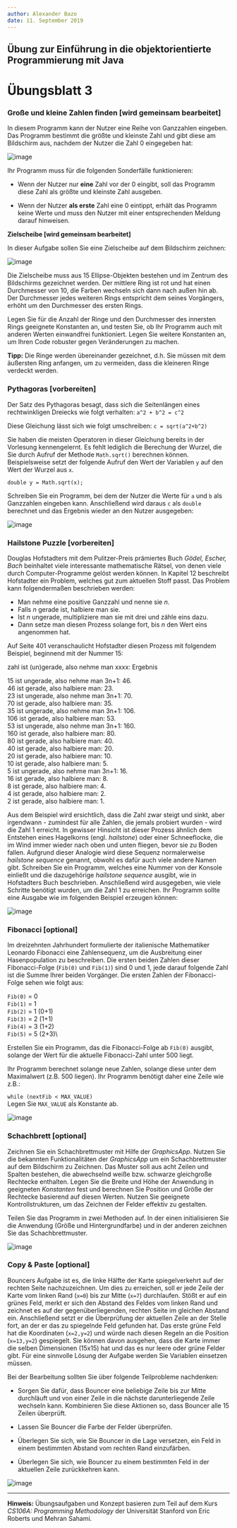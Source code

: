 ```yaml
---
author:	Alexander Bazo
date: 11. September 2019
---
```



## Übung zur Einführung in die objektorientierte Programmierung mit Java

# Übungsblatt 3


### **Große und kleine Zahlen finden [wird gemeinsam bearbeitet]**

In diesem Programm kann der Nutzer eine Reihe von Ganzzahlen eingeben.
Das Programm bestimmt die größte und kleinste Zahl und gibt diese am
Bildschirm aus, nachdem der Nutzer die Zahl 0 eingegeben hat:

![image](img/03_findrange)

Ihr Programm muss für die folgenden Sonderfälle funktionieren:

-   Wenn der Nutzer nur **eine** Zahl vor der 0 eingibt, soll das
    Programm diese Zahl als größte und kleinste Zahl ausgeben.

-   Wenn der Nutzer **als erste** Zahl eine 0 eintippt, erhält das
    Programm keine Werte und muss den Nutzer mit einer entsprechenden
    Meldung darauf hinweisen.

**Zielscheibe [wird gemeinsam bearbeitet]**

In dieser Aufgabe sollen Sie eine Zielscheibe auf dem Bildschirm
zeichnen:

![image](img/03_target)

Die Zielscheibe muss aus 15 Ellipse-Objekten bestehen und im Zentrum des
Bildschirms gezeichnet werden. Der mittlere Ring ist rot und hat einen
Durchmesser von 10, die Farben wechseln sich dann nach außen hin ab. Der
Durchmesser jedes weiteren Rings entspricht dem seines Vorgängers,
erhöht um den Durchmesser des ersten Rings.

Legen Sie für die Anzahl der Ringe und den Durchmesser des innersten
Rings geeignete Konstanten an, und testen Sie, ob Ihr Programm auch mit
anderen Werten einwandfrei funktioniert. Legen Sie weitere Konstanten
an, um Ihren Code robuster gegen Veränderungen zu machen.

**Tipp:** Die Ringe werden übereinander gezeichnet, d.h. Sie müssen mit
dem äußersten Ring anfangen, um zu vermeiden, dass die kleineren Ringe
verdeckt werden.

### **Pythagoras [vorbereiten]**

Der Satz des Pythagoras besagt, dass sich die Seitenlängen eines
rechtwinkligen Dreiecks wie folgt verhalten: `a^2 + b^2 = c^2`

Diese Gleichung lässt sich wie folgt umschreiben: `c = sqrt(a^2+b^2)`

Sie haben die meisten Operatoren in dieser Gleichung bereits in der
Vorlesung kennengelernt. Es fehlt lediglich die Berechung der Wurzel,
die Sie durch Aufruf der Methode `Math.sqrt()` berechnen können.
Beispielsweise setzt der folgende Aufruf den Wert der Variablen `y` auf
den Wert der Wurzel aus `x`.

`double y = Math.sqrt(x);`

Schreiben Sie ein Programm, bei dem der Nutzer die Werte für `a` und `b`
als Ganzzahlen eingeben kann. Anschließend wird daraus `c` als `double`
berechnet und das Ergebnis wieder an den Nutzer ausgegeben:

![image](img/03_pythagoras)

### **Hailstone Puzzle [vorbereiten]**

Douglas Hofstadters mit dem Pulitzer-Preis prämiertes Buch *Gödel,
Escher, Bach* beinhaltet viele interessante mathematische Rätsel, von
denen viele durch Computer-Programme gelöst werden können. In Kapitel 12
beschreibt Hofstadter ein Problem, welches gut zum aktuellen Stoff
passt. Das Problem kann folgendermaßen beschrieben werden:

- Man nehme eine positive Ganzzahl und nenne sie *n*.
- Falls *n* gerade ist, halbiere man sie.
- Ist *n* ungerade, multipliziere man sie mit drei und zähle eins dazu.
- Dann setze man diesen Prozess solange fort, bis *n* den Wert
eins angenommen hat.

Auf Seite 401 veranschaulicht Hofstadter diesen Prozess mit folgendem
Beispiel, beginnend mit der Nummer 15:

zahl ist (un)gerade, also nehme man xxxx: Ergebnis

15 ist ungerade, also nehme man 3n+1: 46.\
46 ist gerade, also halbiere man: 23.\
23 ist ungerade, also nehme man 3n+1: 70.\
70 ist gerade, also halbiere man: 35.\
35 ist ungerade, also nehme man 3n+1: 106.\
106 ist gerade, also halbiere man: 53.\
53 ist ungerade, also nehme man 3n+1: 160.\
160 ist gerade, also halbiere man: 80.\
80 ist gerade, also halbiere man: 40.\
40 ist gerade, also halbiere man: 20.\
20 ist gerade, also halbiere man: 10.\
10 ist gerade, also halbiere man: 5.\
5 ist ungerade, also nehme man 3n+1: 16.\
16 ist gerade, also halbiere man: 8.\
8 ist gerade, also halbiere man: 4.\
4 ist gerade, also halbiere man: 2.\
2 ist gerade, also halbiere man: 1.

Aus dem Beispiel wird ersichtlich, dass die Zahl zwar steigt und sinkt, aber irgendwann - zumindest für alle Zahlen, die jemals probiert wurden - wird die Zahl 1 erreicht. In gewisser Hinsicht ist dieser Prozess
ähnlich dem Entstehen eines Hagelkorns (engl. *hailstone*) oder einer
Schneeflocke, die im Wind immer wieder nach oben und unten fliegen,
bevor sie zu Boden fallen. Aufgrund dieser Analogie wird diese Sequenz
normalerweise *hailstone sequence* genannt, obwohl es dafür auch viele
andere Namen gibt. Schreiben Sie ein Programm, welches eine Nummer von
der Konsole einließt und die dazugehörige *hailstone sequence* ausgibt,
wie in Hofstadters Buch beschrieben. Anschließend wird ausgegeben, wie
viele Schritte benötigt wurden, um die Zahl 1 zu erreichen. Ihr Programm
sollte eine Ausgabe wie im folgenden Beispiel erzeugen können:

![image](img/03_hailstone)

### **Fibonacci [optional]**

Im dreizehnten Jahrhundert formulierte der italienische Mathematiker
Leonardo Fibonacci eine Zahlensequenz, um die Ausbreitung einer
Hasenpopulation zu beschreiben. Die ersten beiden Zahlen dieser
Fibonacci-Folge (`Fib(0)` und `Fib(1)`) sind 0 und 1, jede darauf
folgende Zahl ist die Summe Ihrer beiden Vorgänger. Die ersten Zahlen
der Fibonacci-Folge sehen wie folgt aus:

`Fib(0)` = 0\
`Fib(1)` = 1\
`Fib(2)` = 1 (0+1)\
`Fib(3)` = 2 (1+1)\
`Fib(4)` = 3 (1+2)\
`Fib(5)` = 5 (2+3)\

Erstellen Sie ein Programm, das die Fibonacci-Folge ab `Fib(0)` ausgibt,
solange der Wert für die aktuelle Fibonacci-Zahl unter 500 liegt.

Ihr Programm berechnet solange neue Zahlen, solange diese unter dem
Maximalwert (z.B. 500 liegen). Ihr Programm benötigt daher eine Zeile
wie z.B.:

`while (nextFib < MAX_VALUE)`\
Legen Sie `MAX_VALUE` als Konstante ab.

![image](img/03_fibonacci)

### **Schachbrett [optional]**

Zeichnen Sie ein Schachbrettmuster mit Hilfe der *GraphicsApp*. Nutzen
Sie die bekannten Funktionalitäten der *GraphicsApp* um ein
Schachbrettmuster auf dem Bildschirm zu Zeichnen. Das Muster soll aus
acht Zeilen und Spalten bestehen, die abwechselnd weiße bzw. schwarze
gleichgroße Rechtecke enthalten. Legen Sie die Breite und Höhe der
Anwendung in geeigneten *Konstanten* fest und berechnen Sie Position und
Größe der Rechtecke basierend auf diesen Werten. Nutzen Sie geeignete
Kontrollstrukturen, um das Zeichnen der Felder effektiv zu gestalten.

Teilen Sie das Programm in zwei Methoden auf. In der einen
initialisieren Sie die Anwendung (Größe und Hintergrundfarbe) und in der
anderen zeichnen Sie das Schachbrettmuster.

![image](img/03_chess)

### **Copy & Paste [optional]**

Bouncers Aufgabe ist es, die linke Hälfte der Karte spiegelverkehrt auf
der rechten Seite nachzuzeichnen. Um dies zu erreichen, soll er jede
Zeile der Karte vom linken Rand (`x=0`) bis zur Mitte (`x=7`)
durchlaufen. Stößt er auf ein grünes Feld, merkt er sich den Abstand des
Feldes vom linken Rand und zeichnet es auf der gegenüberliegenden,
rechten Seite im gleichen Abstand ein. Anschließend setzt er die
Überprüfung der aktuellen Zeile an der Stelle fort, an der er das zu
spiegelnde Feld gefunden hat. Das erste grüne Feld hat die Koordinaten
(`x=2,y=2`) und würde nach diesen Regeln an die Position (`x=13,y=2`)
gespiegelt. Sie können davon ausgehen, dass die Karte immer die selben
Dimensionen (15x15) hat und das es nur leere oder grüne Felder gibt. Für eine sinnvolle Lösung der Aufgabe werden Sie Variablen einsetzen
müssen.

Bei der Bearbeitung sollten Sie über folgende Teilprobleme nachdenken:

-   Sorgen Sie dafür, dass Bouncer eine beliebige Zeile bis zur Mitte
    durchläuft und von einer Zeile in die nächste darunterliegende Zeile
    wechseln kann. Kombinieren Sie diese Aktionen so, dass Bouncer alle
    15 Zeilen überprüft.

-   Lassen Sie Bouncer die Farbe der Felder überprüfen.

-   Überlegen Sie sich, wie Sie Bouncer in die Lage versetzen, ein Feld
    in einem bestimmten Abstand vom rechten Rand einzufärben.

-   Überlegen Sie sich, wie Bouncer zu einem bestimmten Feld in der
    aktuellen Zeile zurückkehren kann.

![image](img/03_copyAndPaste)

----

**Hinweis:** Übungsaufgaben und Konzept basieren zum Teil auf dem Kurs
*CS106A: Programming Methodology* der Universität Stanford von Eric
Roberts und Mehran Sahami.
